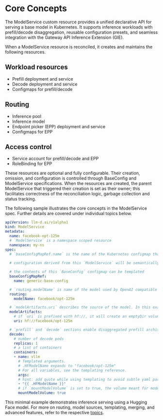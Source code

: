 # Core Concepts

The ModelService custom resource provides a unified declarative API for serving a base model in Kubernetes. It supports inference workloads with prefill/decode disaggregation, reusable configuration presets, and seamless integration with the Gateway API Inference Extension (GIE).

When a ModelService resource is reconciled, it creates and maintains the following resources.

## Workload resources

* Prefill deployment and service
* Decode deployment and service
* Configmaps for prefill/decode

## Routing

* Inference pool
* Inference model
* Endpoint picker (EPP) deployment and service 
* Configmaps for EPP

## Access control

* Service account for prefill/decode and EPP
* RoleBinding for EPP

These resources are optional and fully configurable. Their creation, omission, and configuration is controlled through BaseConfig and ModelService specifications. When the resources are created, the parent ModelService that triggered their creation is set as their owner; this facilitates correctness of the reconciliation logic, garbage collection and status tracking.

The following sample illustrates the core concepts in the ModelService spec. Further details are covered under individual topics below.

```yaml
apiVersion: llm-d.ai/v1alpha1
kind: ModelService
metadata:
  name: facebook-opt-125m
  # `ModelService` is a namespace scoped resource
  namespace: my-ns
spec:
  # `baseConfigMapRef.name` is the name of the Kubernetes configmap that provides default configurations for the resources spawned by this `ModelService`. 
  
  # configuration derived from this `ModelService` will be semantically merged with the contents of the referenced `BaseConfig` to produce the final resource configuration. This allows model owners to override platform defaults only when necessary.

  # the contents of this `BaseConfig` configmap can be templated
  baseConfigMapRef:
    name: generic-base-config

  # `routing.modelName` is name of the model used by OpenAI compatible inference clients in their queries.
  routing:
    modelName: facebook/opt-125m

  # `modelArtifacts.uri` describes the source of the model. In this example, it is sourced from Hugging Face (as indicated by the hf:// prefix in the URI), the owner of the Hugging Face repo is `facebook`, and the model ID within is `opt-125m`.
  modelArtifacts:
    # if `uri` is prefixed with hf://, it will create an emptyDir volume in prefill/decode pods, that can be mounted by the model serving container in the pod.
    uri: hf://facebook/opt-125m

  # `prefill` and `decode` sections enable disaggregated prefill architecture for model serving; these sections are optional; include both to sections to enable diaggregation; omit prefill to disable disaggregation.
  decode:
    # number of decode pods
    replicas: 1
    # a list of containers
    containers:
    - name: vllm
      # Templated arguments.
      # .HFModelName expands to "facebook/opt-125m"
      # For all variables, see the templating reference.
      args:
      # hint: add quote while using templating to avoid subtle yaml parsing issues
      - "{{ .HFModelName }}"
      # if `mountModelVolume` is set to true, the volume meant for model storage will be mounted by this container; in this example, this will be an emptyDir volume into which this container will download the model from Hugging Face.
      mountModelVolume: true
```

This minimal example demonstrates inference serving using a Hugging Face model. For more on routing, model sources, templating, merging, and advanced features, refer to the respective [topics](../userguide.md#topics).

